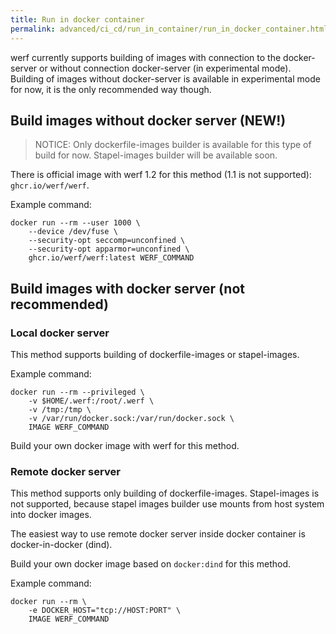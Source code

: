 ```yaml
---
title: Run in docker container
permalink: advanced/ci_cd/run_in_container/run_in_docker_container.html
---
```


werf currently supports building of images with connection to the docker-server or without connection docker-server (in experimental mode). Building of images without docker-server is available in experimental mode for now, it is the only recommended way though.

## Build images without docker server (NEW!)

> NOTICE: Only dockerfile-images builder is available for this type of build for now. Stapel-images builder will be available soon.

There is official image with werf 1.2 for this method (1.1 is not supported): `ghcr.io/werf/werf`.

Example command:

```shell
docker run --rm --user 1000 \
    --device /dev/fuse \
    --security-opt seccomp=unconfined \
    --security-opt apparmor=unconfined \
    ghcr.io/werf/werf:latest WERF_COMMAND
```

## Build images with docker server (not recommended)

### Local docker server

This method supports building of dockerfile-images or stapel-images.

Example command:

```shell
docker run --rm --privileged \
    -v $HOME/.werf:/root/.werf \
    -v /tmp:/tmp \
    -v /var/run/docker.sock:/var/run/docker.sock \
    IMAGE WERF_COMMAND
```

Build your own docker image with werf for this method.

### Remote docker server

This method supports only building of dockerfile-images. Stapel-images is not supported, because stapel images builder use mounts from host system into docker images.

The easiest way to use remote docker server inside docker container is docker-in-docker (dind).

Build your own docker image based on `docker:dind` for this method.

Example command:

```shell
docker run --rm \
    -e DOCKER_HOST="tcp://HOST:PORT" \
    IMAGE WERF_COMMAND
```
